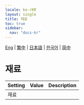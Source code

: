 ```yaml
---
locale: ko-rKR
layout: single
title: 재료
toc: true
sidebar:
  nav: "docs-kr"
---
```

[Eng](/dancexr/menu/2025.4/prop/materials) | [繁中](/tw/dancexr/menu/2025.4/prop/materials) | [日本語](/jp/dancexr/menu/2025.4/prop/materials) | [한국어](/kr/dancexr/menu/2025.4/prop/materials) | [简中](/zh/dancexr/menu/2025.4/prop/materials)

# 재료



| Setting | Value | Description |
| :--- | --- | :--- |
| 재료 || 
